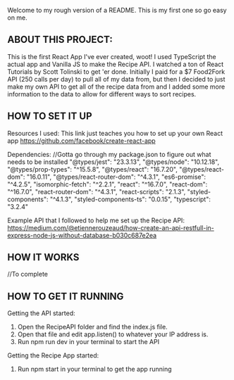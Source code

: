 Welcome to my rough version of a README. This is my first one so go easy on me.

ABOUT THIS PROJECT:
----------------------------------------------------------------------------------------------------------------
This is the first React App I've ever created, woot! I used TypeScript the actual app and Vanilla JS to make the Recipe API. I watched a ton of React Tutorials by Scott Tolinski to get 'er done. Initially I paid for a $7 Food2Fork API (250 calls per day) to pull all of my data from, but then I decided to just make my own API to get all of the recipe data from and I added some more information to the data to allow for different ways to sort recipes.

HOW TO SET IT UP
----------------------------------------------------------------------------------------------------------------
Resources I used:
This link just teaches you how to set up your own React app
https://github.com/facebook/create-react-app

Dependencies:
//Gotta go through my package.json to figure out what needs to be installed
"@types/jest": "23.3.13",
"@types/node": "10.12.18",
"@types/prop-types": "^15.5.8",
"@types/react": "16.7.20",
"@types/react-dom": "16.0.11",
"@types/react-router-dom": "^4.3.1",
"es6-promise": "^4.2.5",
"isomorphic-fetch": "^2.2.1",
"react": "^16.7.0",
"react-dom": "^16.7.0",
"react-router-dom": "^4.3.1",
"react-scripts": "2.1.3",
"styled-components": "^4.1.3",
"styled-components-ts": "0.0.15",
"typescript": "3.2.4"


Example API that I followed to help me set up the Recipe API:
https://medium.com/@etiennerouzeaud/how-create-an-api-restfull-in-express-node-js-without-database-b030c687e2ea

HOW IT WORKS
----------------------------------------------------------------------------------------------------------------
//To complete



HOW TO GET IT RUNNING
----------------------------------------------------------------------------------------------------------------
Getting the API started:
  1. Open the RecipeAPI folder and find the index.js file.
  2. Open that file and edit app.listen() to whatever your IP address is.
  3. Run npm run dev in your terminal to start the API

Getting the Recipe App started:
  1. Run npm start in your terminal to get the app running
